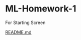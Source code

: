 # ML-Homework-1
For Starting Screen

[README.md](https://github.com/user-attachments/files/22071573/README.md)
